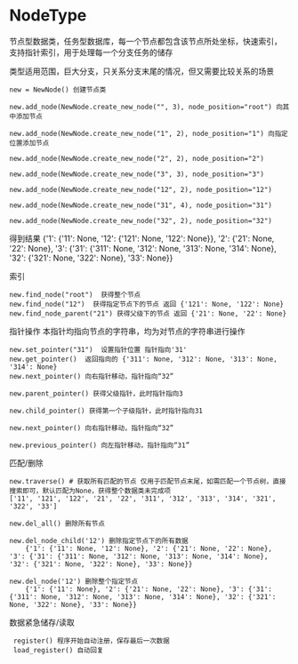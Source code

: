 # NodeType
节点型数据类，任务型数据库，每一个节点都包含该节点所处坐标，快速索引， 支持指针索引，用于处理每一个分支任务的储存

类型适用范围，巨大分支，只关系分支末尾的情况，但又需要比较关系的场景


    new = NewNode() 创建节点类

    new.add_node(NewNode.create_new_node("", 3), node_position="root") 向其中添加节点

    new.add_node(NewNode.create_new_node("1", 2), node_position="1") 向指定位置添加节点

    new.add_node(NewNode.create_new_node("2", 2), node_position="2")

    new.add_node(NewNode.create_new_node("3", 3), node_position="3")

    new.add_node(NewNode.create_new_node("12", 2), node_position="12")

    new.add_node(NewNode.create_new_node("31", 4), node_position="31")

    new.add_node(NewNode.create_new_node("32", 2), node_position="32")
    

得到结果
    {'1': {'11': None, '12': {'121': None, '122': None}}, '2': {'21': None, '22': None}, '3': {'31': {'311': None, '312': None, '313': None, '314': None}, '32': {'321': None, '322': None}, '33': None}}
    
索引

    new.find_node("root")  获得整个节点
    new.find_node("12")  获得指定节点下的节点 返回 {'121': None, '122': None}
    new.find_node_parent("21") 获得父级下的节点 返回 {'21': None, '22': None}
    
指针操作 本指针均指向节点的字符串，均为对节点的字符串进行操作

    new.set_pointer("31")  设置指针位置 指针指向'31'
    new.get_pointer()  返回指向的 {'311': None, '312': None, '313': None, '314': None}
    new.next_pointer() 向右指针移动，指针指向“32”

    new.parent_pointer() 获得父级指针，此时指针指向3

    new.child_pointer() 获得第一个子级指针，此时指针指向31
    
    new.next_pointer() 向右指针移动，指针指向“32”
    
    new.previous_pointer() 向左指针移动，指针指向“31”
    
匹配/删除

    new.traverse() # 获取所有匹配的节点 仅用于匹配节点末尾，如需匹配一个节点树，直接搜索即可，默认匹配为None，获得整个数据类未完成项
    ['11', '121', '122', '21', '22', '311', '312', '313', '314', '321', '322', '33']

    new.del_all() 删除所有节点
    
    new.del_node_child('12') 删除指定节点下的所有数据
        {'1': {'11': None, '12': None}, '2': {'21': None, '22': None}, '3': {'31': {'311': None, '312': None, '313': None, '314': None}, '32': {'321': None, '322': None}, '33': None}}
        
    new.del_node('12') 删除整个指定节点
        {'1': {'11': None}, '2': {'21': None, '22': None}, '3': {'31': {'311': None, '312': None, '313': None, '314': None}, '32': {'321': None, '322': None}, '33': None}}
    
数据紧急储存/读取

     register() 程序开始自动注册，保存最后一次数据
     load_register() 自动回复



